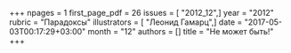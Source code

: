 +++
npages = 1
first_page_pdf = 26
issues = [ "2012_12",]
year = "2012"
rubric = "Парадоксы"
illustrators = [ "Леонид Гамарц",]
date = "2017-05-03T00:17:29+03:00"
month = "12"
authors = []
title = "Не может быть!"
+++
